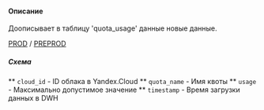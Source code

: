 #### Описание

Доописывает в таблицу 'quota_usage' данные новые данные.

[PROD](https://yt.yandex-team.ru/hahn/navigation?path=//home/cloud-dwh/data/prod/ods/quota_usage)
/ [PREPROD](https://yt.yandex-team.ru/hahn/navigation?path=//home/cloud-dwh/data/preprod/ods/quota_usage)

##### Схема
** `cloud_id`   - ID облака в Yandex.Cloud
** `quota_name` - Имя квоты
** `usage`      - Максимально допустимое значение
** `timestamp`  - Время загрузки данных в DWH
